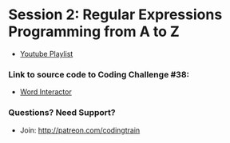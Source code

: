 # Session 2: Regular Expressions<br />Programming from A to Z
* [Youtube Playlist](https://www.youtube.com/watch?v=7DG3kCDx53c&index=1&list=PLRqwX-V7Uu6YEypLuls7iidwHMdCM6o2w)


### Link to source code to Coding Challenge #38: 
* [Word Interactor](https://github.com/CodingTrain/Rainbow-Code/tree/master/challenges/CC_038_word_interactor)

### Questions? Need Support?
* Join: http://patreon.com/codingtrain
